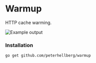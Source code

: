 Warmup
======

HTTP cache warming.

![Example output](http://assets.c7.se/skitch/warmup-20131219-032813.png)

### Installation

```bash
go get github.com/peterhellberg/warmup
```
